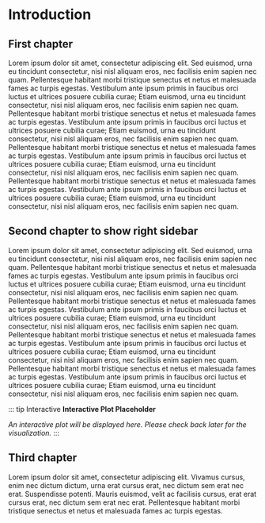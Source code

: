 # Introduction
## First chapter

Lorem ipsum dolor sit amet, consectetur adipiscing elit. Sed euismod, urna eu tincidunt consectetur, nisi nisl aliquam eros, nec facilisis enim sapien nec quam. Pellentesque habitant morbi tristique senectus et netus et malesuada fames ac turpis egestas. Vestibulum ante ipsum primis in faucibus orci luctus et ultrices posuere cubilia curae; Etiam euismod, urna eu tincidunt consectetur, nisi nisl aliquam eros, nec facilisis enim sapien nec quam. Pellentesque habitant morbi tristique senectus et netus et malesuada fames ac turpis egestas. Vestibulum ante ipsum primis in faucibus orci luctus et ultrices posuere cubilia curae; Etiam euismod, urna eu tincidunt consectetur, nisi nisl aliquam eros, nec facilisis enim sapien nec quam. Pellentesque habitant morbi tristique senectus et netus et malesuada fames ac turpis egestas. Vestibulum ante ipsum primis in faucibus orci luctus et ultrices posuere cubilia curae; Etiam euismod, urna eu tincidunt consectetur, nisi nisl aliquam eros, nec facilisis enim sapien nec quam. Pellentesque habitant morbi tristique senectus et netus et malesuada fames ac turpis egestas. Vestibulum ante ipsum primis in faucibus orci luctus et ultrices posuere cubilia curae; Etiam euismod, urna eu tincidunt consectetur, nisi nisl aliquam eros, nec facilisis enim sapien nec quam.

## Second chapter to show right sidebar

Lorem ipsum dolor sit amet, consectetur adipiscing elit. Sed euismod, urna eu tincidunt consectetur, nisi nisl aliquam eros, nec facilisis enim sapien nec quam. Pellentesque habitant morbi tristique senectus et netus et malesuada fames ac turpis egestas. Vestibulum ante ipsum primis in faucibus orci luctus et ultrices posuere cubilia curae; Etiam euismod, urna eu tincidunt consectetur, nisi nisl aliquam eros, nec facilisis enim sapien nec quam. Pellentesque habitant morbi tristique senectus et netus et malesuada fames ac turpis egestas. Vestibulum ante ipsum primis in faucibus orci luctus et ultrices posuere cubilia curae; Etiam euismod, urna eu tincidunt consectetur, nisi nisl aliquam eros, nec facilisis enim sapien nec quam. Pellentesque habitant morbi tristique senectus et netus et malesuada fames ac turpis egestas. Vestibulum ante ipsum primis in faucibus orci luctus et ultrices posuere cubilia curae; Etiam euismod, urna eu tincidunt consectetur, nisi nisl aliquam eros, nec facilisis enim sapien nec quam. Pellentesque habitant morbi tristique senectus et netus et malesuada fames ac turpis egestas. Vestibulum ante ipsum primis in faucibus orci luctus et ultrices posuere cubilia curae; Etiam euismod, urna eu tincidunt consectetur, nisi nisl aliquam eros, nec facilisis enim sapien nec quam.


::: tip Interactive
**Interactive Plot Placeholder**  
 
_An interactive plot will be displayed here. Please check back later for the visualization._
:::

## Third chapter

Lorem ipsum dolor sit amet, consectetur adipiscing elit. Vivamus cursus, enim nec dictum dictum, urna erat cursus erat, nec dictum sem erat nec erat. Suspendisse potenti. Mauris euismod, velit ac facilisis cursus, erat erat cursus erat, nec dictum sem erat nec erat. Pellentesque habitant morbi tristique senectus et netus et malesuada fames ac turpis egestas.